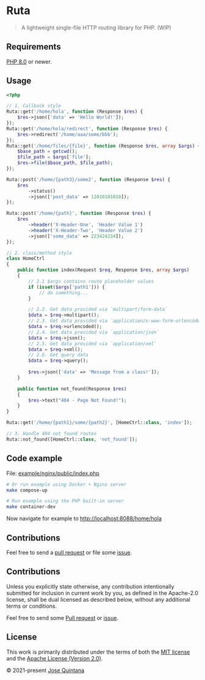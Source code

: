 # Ruta

> A lightweight single-file HTTP routing library for PHP. (WIP)

## Requirements

[PHP 8.0](https://www.php.net/releases/8.0/en.php) or newer.

## Usage

```php
<?php

// 1. Callback style
Ruta::get('/home/hola', function (Response $res) {
    $res->json(['data' => 'Hello World!']);
});
Ruta::get('/home/hola/redirect', function (Response $res) {
    $res->redirect('/home/aaa/some/bbb');
});
Ruta::get('/home/files/{file}', function (Response $res, array $args) {
    $base_path = getcwd();
    $file_path = $args['file'];
    $res->file($base_path, $file_path);
});

Ruta::post('/home/{path3}/some2', function (Response $res) {
    $res
        ->status()
        ->json(['post_data' => 11010101010]);
});

Ruta::post('/home/{path}', function (Response $res) {
    $res
        ->header('X-Header-One', 'Header Value 1')
        ->header('X-Header-Two', 'Header Value 2')
        ->json(['some_data' => 223424234]);
});

// 2. class/method style
class HomeCtrl
{
    public function index(Request $req, Response $res, array $args)
    {
        // 2.1 $args contains route placeholder values
        if (isset($args['path1'])) {
            // do something...
        }

        // 2.2. Get data provided via `multipart/form-data` 
        $data = $req->multipart();
        // 2.3. Get data provided via `application/x-www-form-urlencoded` 
        $data = $req->urlencoded();
        // 2.4. Get data provided via `application/json`
        $data = $req->json();
        // 2.5. Get data provided via `application/xml`
        $data = $req->xml();
        // 2.6. Get query data
        $data = $req->query();
    
        $res->json(['data' => 'Message from a class!']);
    }

    public function not_found(Response $res)
    {
        $res->text("404 - Page Not Found!");
    }
}

Ruta::get('/home/{path1}/some/{path2}', [HomeCtrl::class, 'index']);

// 3. Handle 404 not found routes
Ruta::not_found([HomeCtrl::class, 'not_found']);
```

## Code example

File: [example/nginx/public/index.php](example/nginx/public/index.php)

```sh
# Or run example using Docker + Nginx server
make compose-up
```

```sh
# Run example using the PHP built-in server
make container-dev
```

Now navigate for example to [http://localhost:8088/home/hola](http://localhost:8088/home/hola)

## Contributions

Feel free to send a [pull request](https://github.com/joseluisq/ruta/pulls) or file some [issue](https://github.com/joseluisq/ruta/issues).

## Contributions

Unless you explicitly state otherwise, any contribution intentionally submitted for inclusion in current work by you, as defined in the Apache-2.0 license, shall be dual licensed as described below, without any additional terms or conditions.

Feel free to send some [Pull request](https://github.com/joseluisq/ruta/pulls) or [issue](https://github.com/joseluisq/ruta/issues).

## License

This work is primarily distributed under the terms of both the [MIT license](LICENSE-MIT) and the [Apache License (Version 2.0)](LICENSE-APACHE).

© 2021-present [Jose Quintana](https://git.io/joseluisq)
